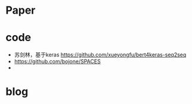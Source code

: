# Paper



# code
- 苏剑林，基于keras https://github.com/xueyongfu/bert4keras-seq2seq
- https://github.com/bojone/SPACES
- 


# blog
